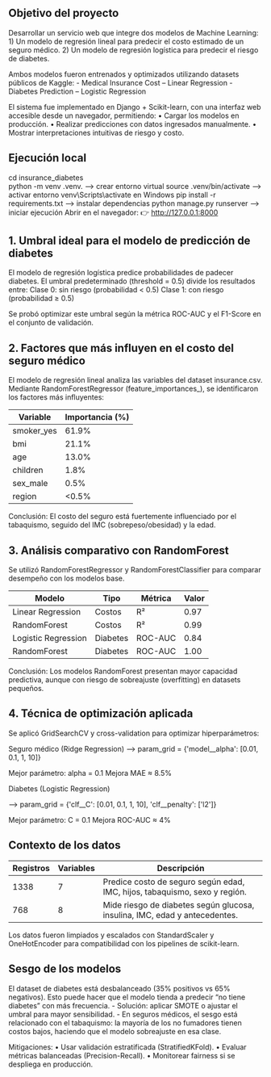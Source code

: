 ## Objetivo del proyecto

Desarrollar un servicio web que integre dos modelos de Machine Learning:
	1) Un modelo de regresión lineal para predecir el costo estimado de un seguro médico.
	2) Un modelo de regresión logística para predecir el riesgo de diabetes.

Ambos modelos fueron entrenados y optimizados utilizando datasets públicos de Kaggle:
	- Medical Insurance Cost – Linear Regression
	- Diabetes Prediction – Logistic Regression

El sistema fue implementado en Django + Scikit-learn, con una interfaz web accesible desde un navegador, permitiendo:
	•	Cargar los modelos en producción.
	•	Realizar predicciones con datos ingresados manualmente.
	•	Mostrar interpretaciones intuitivas de riesgo y costo.
## Ejecución local
cd insurance_diabetes   
python -m venv .venv. --> crear entorno virtual
source .venv/bin/activate  --> activar entorno
venv\Scripts\activate en Windows
pip install -r requirements.txt  --> instalar dependencias 
python manage.py runserver --> iniciar ejecución
Abrir en el navegador:
👉 http://127.0.0.1:8000

## 1. Umbral ideal para el modelo de predicción de diabetes

El modelo de regresión logística predice probabilidades de padecer diabetes.
El umbral predeterminado (threshold = 0.5) divide los resultados entre:
	Clase 0: sin riesgo (probabilidad < 0.5)
	Clase 1: con riesgo (probabilidad ≥ 0.5)

Se probó optimizar este umbral según la métrica ROC-AUC y el F1-Score en el conjunto de validación.

## 2. Factores que más influyen en el costo del seguro médico

El modelo de regresión lineal analiza las variables del dataset insurance.csv.
Mediante RandomForestRegressor (feature_importances_), se identificaron los factores más influyentes:

Variable   | Importancia (%)
-----------|---------------
smoker_yes | 61.9%
bmi        | 21.1%
age        | 13.0%
children   | 1.8%
sex_male   | 0.5%
region     | <0.5%

Conclusión:
El costo del seguro está fuertemente influenciado por el tabaquismo, seguido del IMC (sobrepeso/obesidad) y la edad.
          
## 3. Análisis comparativo con RandomForest

Se utilizó RandomForestRegressor y RandomForestClassifier para comparar desempeño con los modelos base.

Modelo               | Tipo     | Métrica   | Valor
---------------------|----------|-----------|-------
Linear Regression    | Costos   | R²        | 0.97
RandomForest         | Costos   | R²        | 0.99
Logistic Regression  | Diabetes | ROC-AUC   | 0.84
RandomForest         | Diabetes | ROC-AUC   | 1.00

Conclusión:
Los modelos RandomForest presentan mayor capacidad predictiva, aunque con riesgo de sobreajuste (overfitting) en datasets pequeños.

## 4. Técnica de optimización aplicada

Se aplicó GridSearchCV y cross-validation para optimizar hiperparámetros:

Seguro médico (Ridge Regression)
 --> param_grid = {'model__alpha': [0.01, 0.1, 1, 10]}

Mejor parámetro: alpha = 0.1
Mejora MAE ≈ 8.5%

Diabetes (Logistic Regression)

--> param_grid = {'clf__C': [0.01, 0.1, 1, 10], 'clf__penalty': ['l2']}

Mejor parámetro: C = 0.1
Mejora ROC-AUC ≈ 4%

## Contexto de los datos

Registros | Variables | Descripción
----------|-----------|-------------------------------------------------------------------------------------
1338      | 7         | Predice costo de seguro según edad, IMC, hijos, tabaquismo, sexo y región.
768       | 8         | Mide riesgo de diabetes según glucosa, insulina, IMC, edad y antecedentes.

Los datos fueron limpiados y escalados con StandardScaler y OneHotEncoder para compatibilidad con los pipelines de scikit-learn.

## Sesgo de los modelos
El dataset de diabetes está desbalanceado (35% positivos vs 65% negativos).
Esto puede hacer que el modelo tienda a predecir “no tiene diabetes” con más frecuencia.
	-	Solución: aplicar SMOTE o ajustar el umbral para mayor sensibilidad.
	-   En seguros médicos, el sesgo está relacionado con el tabaquismo:
la mayoría de los no fumadores tienen costos bajos, haciendo que el modelo sobreajuste en esa clase.

Mitigaciones:
	•	Usar validación estratificada (StratifiedKFold).
	•	Evaluar métricas balanceadas (Precision-Recall).
	•	Monitorear fairness si se despliega en producción.
